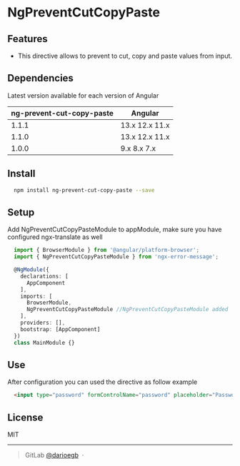 # NgPreventCutCopyPaste

## Features
 - This directive allows  to prevent to cut, copy and paste values from input.

## Dependencies
Latest version available for each version of Angular

| ng-prevent-cut-copy-paste | Angular        |
|---------------------------|----------------|
| 1.1.1                     | 13.x 12.x 11.x |
| 1.1.0                     | 13.x 12.x 11.x |
| 1.0.0                     | 9.x 8.x 7.x    |

## Install

```bash
  npm install ng-prevent-cut-copy-paste --save
```

## Setup

Add NgPreventCutCopyPasteModule to appModule, make sure you have configured ngx-translate as well

```typescript
  import { BrowserModule } from '@angular/platform-browser';
  import { NgPreventCutCopyPasteModule } from 'ngx-error-message';

  @NgModule({
    declarations: [
      AppComponent
    ],
    imports: [
      BrowserModule,
      NgPreventCutCopyPasteModule //NgPreventCutCopyPasteModule added
    ],
    providers: [],
    bootstrap: [AppComponent]
  })
  class MainModule {}
```

## Use

After configuration you can used the directive as follow example
```html
  <input type="password" formControlName="password" placeholder="Password" class="form-control" ngPreventCutCopyPaste>
```

## License

MIT

---

> GitLab [@darioegb](https://gitlab.com/darioegb) &nbsp;&middot;&nbsp;